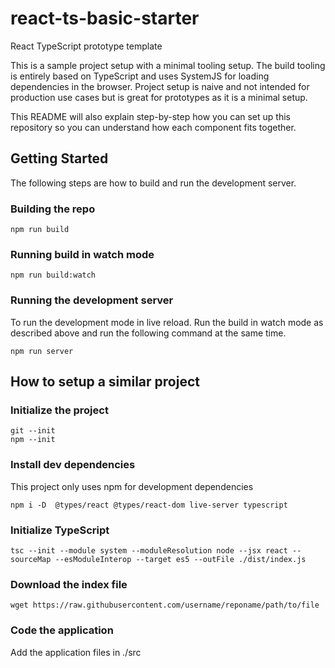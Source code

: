 # react-ts-basic-starter
React TypeScript prototype template

This is a sample project setup with a minimal tooling setup.  The build tooling is entirely based on TypeScript and uses SystemJS for loading dependencies in the browser.  Project setup is naive and not intended for production use cases but is great for prototypes as it is a minimal setup.

This README will also explain step-by-step how you can set up this repository so you can understand how each component fits together.

## Getting Started

The following steps are how to build and run the development server.

### Building the repo

```
npm run build
```

### Running build in watch mode
```
npm run build:watch
```

### Running the development server
To run the development mode in live reload.  Run the build in watch mode as described above and run the following command at the same time.
```
npm run server
```

## How to setup a similar project
### Initialize the project
```
git --init
npm --init
```
### Install dev dependencies
This project only uses npm for development dependencies
```
npm i -D  @types/react @types/react-dom live-server typescript
```
### Initialize TypeScript
```
tsc --init --module system --moduleResolution node --jsx react --sourceMap --esModuleInterop --target es5 --outFile ./dist/index.js
```
### Download the index file
```
wget https://raw.githubusercontent.com/username/reponame/path/to/file
```
### Code the application

Add the application files in ./src
